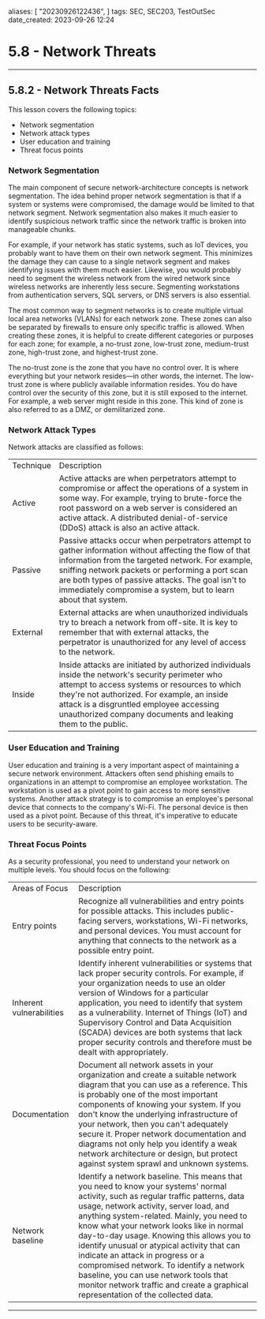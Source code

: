 

aliases: [ "20230926122436",  ]
tags: SEC, SEC203, TestOutSec
date_created: 2023-09-26 12:24

# 5.8 - Network Threats
---
## 5.8.2 - Network Threats Facts
This lesson covers the following topics:
- Network segmentation
- Network attack types
- User education and training
- Threat focus points

### Network Segmentation
The main component of secure network-architecture concepts is network segmentation. The idea behind proper network segmentation is that if a system or systems were compromised, the damage would be limited to that network segment. Network segmentation also makes it much easier to identify suspicious network traffic since the network traffic is broken into manageable chunks.

For example, if your network has static systems, such as IoT devices, you probably want to have them on their own network segment. This minimizes the damage they can cause to a single network segment and makes identifying issues with them much easier. Likewise, you would probably need to segment the wireless network from the wired network since wireless networks are inherently less secure. Segmenting workstations from authentication servers, SQL servers, or DNS servers is also essential.

The most common way to segment networks is to create multiple virtual local area networks (VLANs) for each network zone. These zones can also be separated by firewalls to ensure only specific traffic is allowed. When creating these zones, it is helpful to create different categories or purposes for each zone; for example, a no-trust zone, low-trust zone, medium-trust zone, high-trust zone, and highest-trust zone.

The no-trust zone is the zone that you have no control over. It is where everything but your network resides—in other words, the internet. The low-trust zone is where publicly available information resides. You do have control over the security of this zone, but it is still exposed to the internet. For example, a web server might reside in this zone. This kind of zone is also referred to as a DMZ, or demilitarized zone.

### Network Attack Types
Network attacks are classified as follows:

|   |   |
|---|---|
|Technique|Description|
|Active|Active attacks are when perpetrators attempt to compromise or affect the operations of a system in some way. For example, trying to brute-force the root password on a web server is considered an active attack. A distributed denial-of-service (DDoS) attack is also an active attack.|
|Passive|Passive attacks occur when perpetrators attempt to gather information without affecting the flow of that information from the targeted network. For example, sniffing network packets or performing a port scan are both types of passive attacks. The goal isn't to immediately compromise a system, but to learn about that system.|
|External|External attacks are when unauthorized individuals try to breach a network from off-site. It is key to remember that with external attacks, the perpetrator is unauthorized for any level of access to the network.|
|Inside|Inside attacks are initiated by authorized individuals inside the network's security perimeter who attempt to access systems or resources to which they're not authorized. For example, an inside attack is a disgruntled employee accessing unauthorized company documents and leaking them to the public.|

### User Education and Training
User education and training is a very important aspect of maintaining a secure network environment. Attackers often send phishing emails to organizations in an attempt to compromise an employee workstation. The workstation is used as a pivot point to gain access to more sensitive systems. Another attack strategy is to compromise an employee's personal device that connects to the company's Wi-Fi. The personal device is then used as a pivot point. Because of this threat, it's imperative to educate users to be security-aware.

### Threat Focus Points
As a security professional, you need to understand your network on multiple levels. You should focus on the following:

|   |   |
|---|---|
|Areas of Focus|Description|
|Entry points|Recognize all vulnerabilities and entry points for possible attacks. This includes public-facing servers, workstations, Wi-Fi networks, and personal devices. You must account for anything that connects to the network as a possible entry point.|
|Inherent vulnerabilities|Identify inherent vulnerabilities or systems that lack proper security controls. For example, if your organization needs to use an older version of Windows for a particular application, you need to identify that system as a vulnerability. Internet of Things (IoT) and Supervisory Control and Data Acquisition (SCADA) devices are both systems that lack proper security controls and therefore must be dealt with appropriately.|
|Documentation|Document all network assets in your organization and create a suitable network diagram that you can use as a reference. This is probably one of the most important components of knowing your system. If you don't know the underlying infrastructure of your network, then you can't adequately secure it. Proper network documentation and diagrams not only help you identify a weak network architecture or design, but protect against system sprawl and unknown systems.|
|Network baseline|Identify a network baseline. This means that you need to know your systems' normal activity, such as regular traffic patterns, data usage, network activity, server load, and anything system-related. Mainly, you need to know what your network looks like in normal day-to-day usage. Knowing this allows you to identify unusual or atypical activity that can indicate an attack in progress or a compromised network. To identify a network baseline, you can use network tools that monitor network traffic and create a graphical representation of the collected data.|

---
